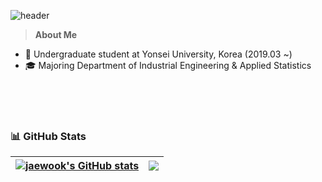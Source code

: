 ![header](https://capsule-render.vercel.app/api?type=waving&color=b3e5e6&height=150&section=header&text=Jaewook%20Shin&fontSize=60&fontColor=042626)

> **About Me**
- 🏫 Undergraduate student at Yonsei University, Korea (2019.03 ~)
- :mortar_board: Majoring Department of Industrial Engineering & Applied Statistics
<br/>
<br/>
<br/>

### 📊 GitHub Stats

| <a href="https://github.com/jwshin0908/github-readme-stats"><img align="center" src="https://github-readme-stats.vercel.app/api?username=jwshin0908&theme=algolia&show_icons=true" alt="jaewook's GitHub stats" /></a> | <a href="https://solved.ac/jwshin0908/"><img align="center" src="http://mazassumnida.wtf/api/v2/generate_badge?boj=jwshin0908" /></a> |
| ------------- | ------------- |
